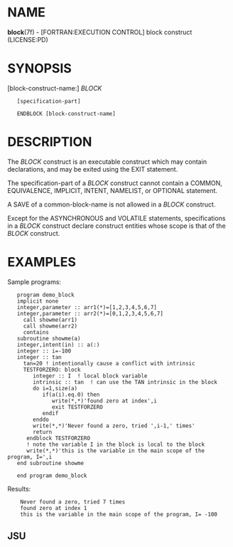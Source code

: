 # NAME

**block**(7f) - \[FORTRAN:EXECUTION CONTROL\] block construct
(LICENSE:PD)

# SYNOPSIS

\[block-construct-name:\] *BLOCK*

``` 
   [specification-part]

   ENDBLOCK [block-construct-name]
```

# DESCRIPTION

The *BLOCK* construct is an executable construct which may contain
declarations, and may be exited using the EXIT statement.

The specification-part of a *BLOCK* construct cannot contain a COMMON,
EQUIVALENCE, IMPLICIT, INTENT, NAMELIST, or OPTIONAL statement.

A SAVE of a common-block-name is not allowed in a *BLOCK* construct.

Except for the ASYNCHRONOUS and VOLATILE statements, specifications in a
*BLOCK* construct declare construct entities whose scope is that of the
*BLOCK* construct.

# EXAMPLES

Sample programs:

``` 
   program demo_block
   implicit none
   integer,parameter :: arr1(*)=[1,2,3,4,5,6,7]
   integer,parameter :: arr2(*)=[0,1,2,3,4,5,6,7]
     call showme(arr1)
     call showme(arr2)
     contains
   subroutine showme(a)
   integer,intent(in) :: a(:)
   integer :: i=-100
   integer :: tan
     tan=20 ! intentionally cause a conflict with intrinsic
     TESTFORZERO: block
        integer :: I  ! local block variable
        intrinsic :: tan  ! can use the TAN intrinsic in the block
        do i=1,size(a)
           if(a(i).eq.0) then
              write(*,*)'found zero at index',i
              exit TESTFORZERO
           endif
        enddo
        write(*,*)'Never found a zero, tried ',i-1,' times'
        return
      endblock TESTFORZERO
      ! note the variable I in the block is local to the block
      write(*,*)'this is the variable in the main scope of the program, I=',i
   end subroutine showme

   end program demo_block
```

Results:

``` 
    Never found a zero, tried 7 times
    found zero at index 1
    this is the variable in the main scope of the program, I= -100
```

## JSU
